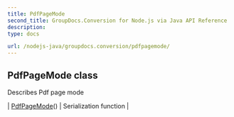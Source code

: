 ```yaml
---
title: PdfPageMode
second_title: GroupDocs.Conversion for Node.js via Java API Reference
description: 
type: docs

url: /nodejs-java/groupdocs.conversion/pdfpagemode/
---
```


## PdfPageMode class

 Describes Pdf page mode
 
| [PdfPageMode](pdfpagemode)() | Serialization function |
